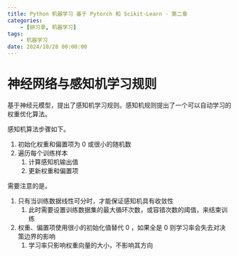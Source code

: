 ```yaml
---
title: Python 机器学习 基于 Pytorch 和 Scikit-Learn - 第二章
categories: 
    - [研习录, 机器学习]
tags:
    - 机器学习
date: 2024/10/28 00:00:00
---
```


# 神经网络与感知机学习规则

基于神经元模型，提出了感知机学习规则。感知机规则提出了一个可以自动学习的权重优化算法。

感知机算法步骤如下。

1. 初始化权重和偏置项为 0 或很小的随机数
2. 遍历每个训练样本
   1. 计算感知机输出值
   2. 更新权重和偏置项

需要注意的是。

1. 只有当训练数据线性可分时，才能保证感知机具有收敛性
   1. 此时需要设置训练数据集的最大循环次数，或容错次数的阈值，来结束训练
2. 权重、偏置项使用很小的初始化值替代 0 ，如果全是 0 则学习率会失去对决策边界的影响
   1. 学习率只影响权重向量的大小，不影响其方向